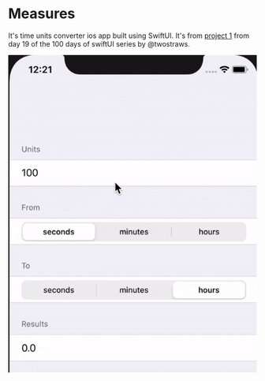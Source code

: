 <!-- ![icon](./WeSplit/Assets.xcassets/AppIcon.appiconset/72.png) -->

# Measures

It's time units converter ios app built using SwiftUI. It's from [project 1](https://www.hackingwithswift.com/100/swiftui/19) from day 19 of the 100 days of swiftUI series by @twostraws.

![](./measures.gif)
